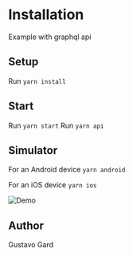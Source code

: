 # Installation

Example with graphql api

## Setup

Run `yarn install`


## Start

Run `yarn start`
Run `yarn api`

## Simulator

For an Android device `yarn android`

For an iOS device `yarn ios`

![Demo](./demo.gif.)

## Author
Gustavo Gard
